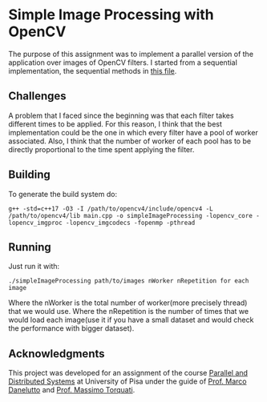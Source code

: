 # Simple Image Processing with OpenCV
The purpose of this assignment was to implement a parallel version of the application over images of OpenCV filters. I started from a sequential implementation, the sequential methods in [this file](simpleImageProcessing.h).

## Challenges
A problem that I faced since the beginning was that each filter takes different times to be applied. 
For this reason, I think that the best implementation could be the one in which every filter have a pool of worker associated.
Also, I think that the number of worker of each pool has to be directly proportional to the time spent applying the filter.

## Building
To generate the build system do:  
```
g++ -std=c++17 -O3 -I /path/to/opencv4/include/opencv4 -L /path/to/opencv4/lib main.cpp -o simpleImageProcessing -lopencv_core -lopencv_imgproc -lopencv_imgcodecs -fopenmp -pthread

```

## Running
Just run it with:

```./simpleImageProcessing path/to/images nWorker nRepetition for each image``` 

Where the nWorker is the total number of worker(more precisely thread) that we would use.
Where the nRepetition is the number of times that we would load each image(use it if you have a small dataset and would check the performance with bigger dataset).


## Acknowledgments
This project was developed for an assignment of the course [Parallel and Distributed Systems](http://didawiki.di.unipi.it/doku.php/magistraleinformaticanetworking/spm/sdpm09support) at University of Pisa under the guide of [Prof. Marco Danelutto](http://calvados.di.unipi.it/paragroup/danelutto/) and [Prof. Massimo Torquati](http://calvados.di.unipi.it/paragroup/torquati/).
